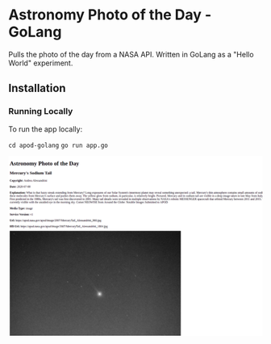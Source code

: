# Astronomy Photo of the Day - GoLang

Pulls the photo of the day from a NASA API.
Written in GoLang as a "Hello World" experiment.


## Installation



### Running Locally

To run the app locally:

`cd apod-golang`
`go run app.go`

![apod-golang](https://github.com/lasellers/apod-golang/blob/master/apod.png)

